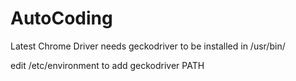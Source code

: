 # AutoCoding

Latest Chrome Driver needs geckodriver to be installed in /usr/bin/

edit /etc/environment to add geckodriver PATH

